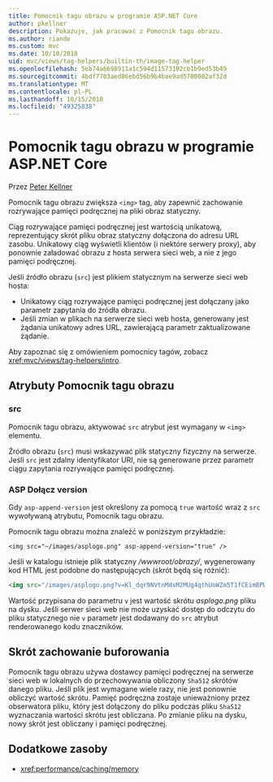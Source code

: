 ```yaml
---
title: Pomocnik tagu obrazu w programie ASP.NET Core
author: pkellner
description: Pokazuje, jak pracować z Pomocnik tagu obrazu.
ms.author: riande
ms.custom: mvc
ms.date: 10/10/2018
uid: mvc/views/tag-helpers/builtin-th/image-tag-helper
ms.openlocfilehash: 5eb74a6698911a1c594d11573192cb1b9ed53b49
ms.sourcegitcommit: 4bdf7703aed86ebd56b9b4bae9ad5700002af32d
ms.translationtype: MT
ms.contentlocale: pl-PL
ms.lasthandoff: 10/15/2018
ms.locfileid: "49325838"
---
```

# <a name="image-tag-helper-in-aspnet-core"></a>Pomocnik tagu obrazu w programie ASP.NET Core

Przez [Peter Kellner](http://peterkellner.net)

Pomocnik tagu obrazu zwiększa `<img>` tag, aby zapewnić zachowanie rozrywające pamięci podręcznej na pliki obraz statyczny.

Ciąg rozrywające pamięci podręcznej jest wartością unikatową, reprezentujący skrót pliku obraz statyczny dołączona do adresu URL zasobu. Unikatowy ciąg wyświetli klientów (i niektóre serwery proxy), aby ponownie załadować obrazu z hosta serwera sieci web, a nie z jego pamięci podręcznej.

Jeśli źródło obrazu (`src`) jest plikiem statycznym na serwerze sieci web hosta:

* Unikatowy ciąg rozrywające pamięci podręcznej jest dołączany jako parametr zapytania do źródła obrazu.
* Jeśli zmian w plikach na serwerze sieci web hosta, generowany jest żądania unikatowy adres URL, zawierającą parametr zaktualizowane żądanie.

Aby zapoznać się z omówieniem pomocnicy tagów, zobacz <xref:mvc/views/tag-helpers/intro>.

## <a name="image-tag-helper-attributes"></a>Atrybuty Pomocnik tagu obrazu

### <a name="src"></a>src

Pomocnik tagu obrazu, aktywować `src` atrybut jest wymagany w `<img>` elementu.

Źródło obrazu (`src`) musi wskazywać plik statyczny fizyczny na serwerze. Jeśli `src` jest zdalny identyfikator URI, nie są generowane przez parametr ciągu zapytania rozrywające pamięci podręcznej.

### <a name="asp-append-version"></a>ASP Dołącz version

Gdy `asp-append-version` jest określony za pomocą `true` wartość wraz z `src` wywoływaną atrybutu, Pomocnik tagu obrazu.

Pomocnik tagu obrazu można znaleźć w poniższym przykładzie:

```cshtml
<img src="~/images/asplogo.png" asp-append-version="true" />
```

Jeśli w katalogu istnieje plik statyczny */wwwroot/obrazy/*, wygenerowany kod HTML jest podobne do następujących (skrót będą się różnić):

```html
<img src="/images/asplogo.png?v=Kl_dqr9NVtnMdsM2MUg4qthUnWZm5T1fCEimBPWDNgM" />
```

Wartość przypisana do parametru `v` jest wartość skrótu *asplogo.png* pliku na dysku. Jeśli serwer sieci web nie może uzyskać dostęp do odczytu do pliku statycznego nie `v` parametr jest dodawany do `src` atrybut renderowanego kodu znaczników.

## <a name="hash-caching-behavior"></a>Skrót zachowanie buforowania

Pomocnik tagu obrazu używa dostawcy pamięci podręcznej na serwerze sieci web w lokalnych do przechowywania obliczony `Sha512` skrótów danego pliku. Jeśli plik jest wymagane wiele razy, nie jest ponownie obliczyć wartość skrótu. Pamięć podręczna zostaje unieważniony przez obserwatora pliku, który jest dołączony do pliku podczas pliku `Sha512` wyznaczania wartości skrótu jest obliczana. Po zmianie pliku na dysku, nowy skrót jest obliczany i pamięci podręcznej.

## <a name="additional-resources"></a>Dodatkowe zasoby

* <xref:performance/caching/memory>
